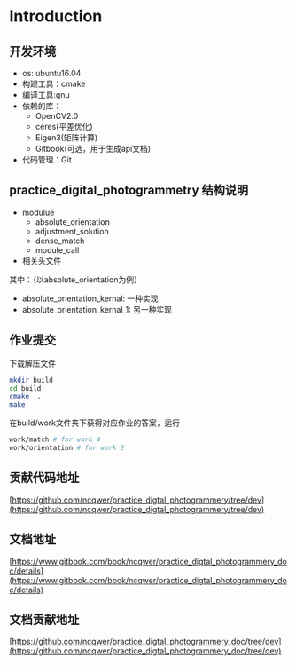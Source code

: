 # Introduction

## 开发环境
- os: ubuntu16.04
- 构建工具：cmake
- 编译工具:gnu
- 依赖的库：
    + OpenCV2.0
    + ceres(平差优化)
    + Eigen3(矩阵计算)
    + Gitbook(可选，用于生成api文档)
- 代码管理：Git

## practice_digital_photogrammetry 结构说明
- modulue
    + absolute_orientation
    + adjustment_solution
    + dense_match
    + module_call
- 相关头文件

其中：（以absolute_orientation为例）

- absolute_orientation_kernal: 一种实现
- absolute_orientation_kernal_1: 另一种实现

## 作业提交
下载解压文件
``` bash
mkdir build
cd build
cmake ..
make
```
在build/work文件夹下获得对应作业的答案，运行
``` bash
work/match # for work 4 
work/orientation # for work 2
```
## 贡献代码地址

[https://github.com/ncqwer/practice_digtal_photogrammery/tree/dev](https://github.com/ncqwer/practice_digtal_photogrammery/tree/dev)

## 文档地址
[https://www.gitbook.com/book/ncqwer/practice_digtal_photogrammery_doc/details](https://www.gitbook.com/book/ncqwer/practice_digtal_photogrammery_doc/details)

## 文档贡献地址

[https://github.com/ncqwer/practice_digtal_photogrammery_doc/tree/dev](https://github.com/ncqwer/practice_digtal_photogrammery_doc/tree/dev)